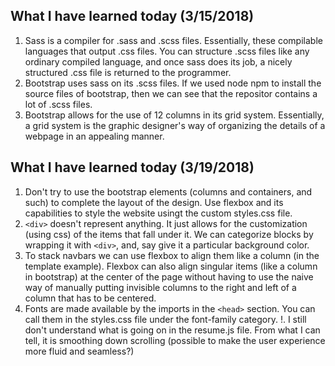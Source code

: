 What I have learned today (3/15/2018)
-------------------------------------

1. Sass is a compiler for .sass and .scss files. Essentially, these compilable languages that output .css files. You can structure .scss files like any ordinary compiled language, and once sass does its job, a nicely structured .css file is returned to the programmer. 
2. Bootstrap uses sass on its .scss files. If we used node npm to install the source files of bootstrap, then we can see that the repositor contains a lot of .scss files. 
3. Bootstrap allows for the use of 12 columns in its grid system. Essentially, a grid system is the graphic designer's way of organizing the details of a webpage in an appealing manner. 

What I have learned today (3/19/2018)
-------------------------------------

1. Don't try to use the bootstrap elements (columns and containers, and such) to complete the layout of the design. Use flexbox and its capabilities to style the website usingt the custom styles.css file. 
2. `<div>` doesn't represent anything. It just allows for the customization (using css) of the items that fall under it. We can categorize blocks by wrapping it with `<div>`, and, say give it a particular background color. 
3. To stack navbars we can use flexbox to align them like a column (in the template example). Flexbox can also align singular items (like a column in bootstrap) at the center of the page without having to use the naive way of manually putting invisible columns to the right and left of a column that has to be centered. 
4. Fonts are made available by the imports in the `<head>` section. You can call them in the styles.css file under the font-family category. 
!. I still don't understand what is going on in the resume.js file. From what I can tell, it is smoothing down scrolling (possible to make the user experience more fluid and seamless?)